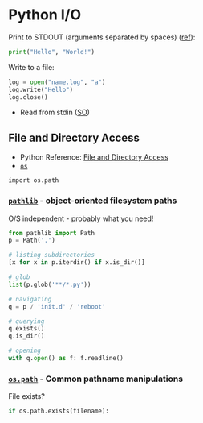# Python I/O

Print to STDOUT (arguments separated by spaces) ([ref](https://www.safaribooksonline.com/library/view/programming-in-python/9780321699909/ch01.html)):

```python
print("Hello", "World!")
```

Write to a file:

```python
log = open("name.log", "a")
log.write("Hello")
log.close()
```

* Read from stdin ([SO](https://stackoverflow.com/questions/1450393/how-do-you-read-from-stdin-in-python))

## File and Directory Access

* Python Reference: [File and Directory Access](https://docs.python.org/3/library/filesys.html)
* [`os`](https://docs.python.org/3/library/os.html#files-and-directories)

```import os.path```

### [`pathlib`](https://docs.python.org/3/library/pathlib.html#module-pathlib) - object-oriented filesystem paths

O/S independent - probably what you need!

```python
from pathlib import Path
p = Path('.')

# listing subdirectories
[x for x in p.iterdir() if x.is_dir()]

# glob
list(p.glob('**/*.py'))

# navigating
q = p / 'init.d' / 'reboot'

# querying
q.exists()
q.is_dir()

# opening
with q.open() as f: f.readline()
```

### [`os.path`](https://docs.python.org/3/library/os.path.html) - Common pathname manipulations

File exists?

```python
if os.path.exists(filename):
```